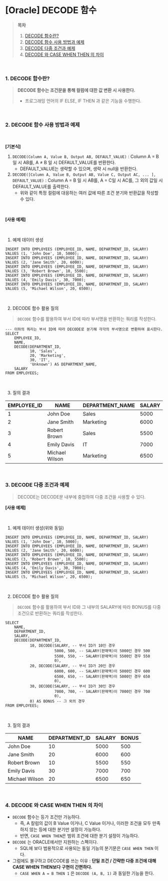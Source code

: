 # [Oracle] DECODE 함수
> **목차**
> 1. [DECODE 함수란?](#1)
> 2. [DECODE 함수 사용 방법과 예제](#2)
> 3. [DECODE 다중 조건과 예제](#3)
> 4. [DECODE 와 CASE WHEN THEN 의 차이](#4)

<br/>

### 1. DECODE 함수란? <a id="1"></a>
> **DECODE 함수는 조건문을 통해 컬럼에 대한 값 변환 시 사용한다.** 
> * 프로그래밍 언어의 IF ELSE, IF THEN 과 같은 기능을 수행한다.

<br/>

### 2. DECODE 함수 사용 방법과 예제 <a id="2"></a>

<br/>

**[기본식]**

1. `DECODE(Column A, Value B, Output AB, DEFAULT_VALUE)` : Column A = B 일 시 AB를, A ≠ B 일 시 DEFAULT_VALUE를 반환한다.
    * DEFAULT_VALUE는 생략할 수 있으며, 생략 시 null을 반환한다.
2. `DECODE([Column A, Value B, Output AB, Value C, Output AC, ... ], DEFAULT_VALUE)` : Column A = B 일 시 AB를, A = C일 시 AC를, 그 외의 값일 시 DEFAULT_VALUE를 출력한다.
    * 위와 같이 특정 컬럼에 대응하는 여러 값에 따른 조건 분기와 반환값을 작성할 수 있다.

<br/>

**[사용 예제]**

<br/>

1. 예제 데이터 생성
```oracle
INSERT INTO EMPLOYEES (EMPLOYEE_ID, NAME, DEPARTMENT_ID, SALARY) VALUES (1, 'John Doe', 10, 5000);
INSERT INTO EMPLOYEES (EMPLOYEE_ID, NAME, DEPARTMENT_ID, SALARY) VALUES (2, 'Jane Smith', 20, 6000);
INSERT INTO EMPLOYEES (EMPLOYEE_ID, NAME, DEPARTMENT_ID, SALARY) VALUES (3, 'Robert Brown', 10, 5500);
INSERT INTO EMPLOYEES (EMPLOYEE_ID, NAME, DEPARTMENT_ID, SALARY) VALUES (4, 'Emily Davis', 30, 7000);
INSERT INTO EMPLOYEES (EMPLOYEE_ID, NAME, DEPARTMENT_ID, SALARY) VALUES (5, 'Michael Wilson', 20, 6500);
```

<br/>

2. DECODE 함수 활용 질의
> `DECODE` 함수를 활용하여 부서 ID에 따라 부서명을 반환하는 쿼리를 작성한다. <br/>
```oracle
--- 이하의 쿼리는 부서 ID에 따라 DECODE로 분기해 각각의 부서명으로 변환하여 표시한다. 
SELECT
    EMPLOYEE_ID,
    NAME,
    DECODE(DEPARTMENT_ID, 
           10, 'Sales', 
           20, 'Marketing', 
           30, 'IT', 
           'Unknown') AS DEPARTMENT_NAME,
    SALARY
FROM EMPLOYEES;
```

<br/>

3. 질의 결과

| EMPLOYEE_ID | NAME          | DEPARTMENT_NAME | SALARY |
|-------------|---------------|-----------------|--------|
| 1           | John Doe      | Sales           | 5000   |
| 2           | Jane Smith    | Marketing       | 6000   |
| 3           | Robert Brown  | Sales           | 5500   |
| 4           | Emily Davis   | IT              | 7000   |
| 5           | Michael Wilson| Marketing       | 6500   |

<br/>

### 3. DECODE 다중 조건과 예제 <a id="3"></a>
> DECODE는 DECODE문 내부에 중첩하여 다중 조건을 사용할 수 있다.

**[사용 예제]**

<br/>

1. 예제 데이터 생성(위와 동일)
```oracle
INSERT INTO EMPLOYEES (EMPLOYEE_ID, NAME, DEPARTMENT_ID, SALARY) VALUES (1, 'John Doe', 10, 5000);
INSERT INTO EMPLOYEES (EMPLOYEE_ID, NAME, DEPARTMENT_ID, SALARY) VALUES (2, 'Jane Smith', 20, 6000);
INSERT INTO EMPLOYEES (EMPLOYEE_ID, NAME, DEPARTMENT_ID, SALARY) VALUES (3, 'Robert Brown', 10, 5500);
INSERT INTO EMPLOYEES (EMPLOYEE_ID, NAME, DEPARTMENT_ID, SALARY) VALUES (4, 'Emily Davis', 30, 7000);
INSERT INTO EMPLOYEES (EMPLOYEE_ID, NAME, DEPARTMENT_ID, SALARY) VALUES (5, 'Michael Wilson', 20, 6500);
```

<br/>

2. DECODE 함수 활용 질의
> `DECODE` 함수를 활용하여 부서 ID와 그 내부의 SALARY에 따라 BONUS를 다중 조건으로 반환하는 쿼리를 작성한다. <br/>
```oracle
SELECT
    NAME,
    DEPARTMENT_ID,
    SALARY,
    DECODE(DEPARTMENT_ID,
           10, DECODE(SALARY, -- 부서 ID가 10인 경우
                      5000, 500, -- SALARY(판매액)이 5000인 경우 500
                      5500, 550, -- SALARY(판매액)이 5500인 경우 550
                      0),  
           20, DECODE(SALARY, -- 부서 ID가 20인 경우
                      6000, 600, -- SALARY(판매액)이 5000인 경우 600
                      6500, 650, -- SALARY(판매액)이 5000인 경우 650
                      0),  
           30, DECODE(SALARY, -- 부서 ID가 30인 경우
                      7000, 700, -- SALARY(판매액)이 7000인 경우 700
                      0),  
           0) AS BONUS -- 그 외의 경우
FROM EMPLOYEES;
```

<br/>

3. 질의 결과

| NAME           | DEPARTMENT_ID | SALARY | BONUS |
|----------------|---------------|--------|-------|
| John Doe       | 10    | 5000  | 500   |
| Jane Smith     | 20    | 6000  | 600   |
| Robert Brown   | 10    | 5500  | 550   |
| Emily Davis    | 30    | 7000  | 700   |
| Michael Wilson | 20    | 6500  | 650   |

<br/>

### 4. DECODE 와 CASE WHEN THEN 의 차이<a id="4"></a>
* `DECODE` 함수는 등가 조건만 가능하다. 
    * 즉, A 칼럼의 값이 B Value 이거나, C Value 이거나, 이러한 조건을 모두 만족하지 않는 등에 대한 분기만 설정이 가능하다.
    * 반면, `CASE WHEN THEN`은 범위 조건에 대한 분기 설정이 가능하다.
* `DECODE` 는 ORACLE에서만 지원하는 스펙이다.
    * SQL에 보다 범용적으로 사용되는 동일 기능의 분기문은 `CASE WHEN THEN` 이다.
* 그럼에도 불구하고 DECODE를 쓰는 이유 : **단일 조건 / 간략한 다중 조건에 대해 CASE WHEN THEN보다 구현이 간편하다.**
    * `CASE WHEN A = B THEN 1` 은 `DECODE (A, B, 1)` 과 동일한 기능을 한다.   